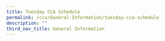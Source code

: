```yaml
---
title: Tuesday CCA Schedule
permalink: /cca/General-Information/tuesday-cca-schedule
description: ""
third_nav_title: General Information
---
```

